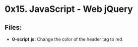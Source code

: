 # 0x15. JavaScript - Web jQuery
## Files:
- **0-script.js:** Change the color of the header tag to red.
